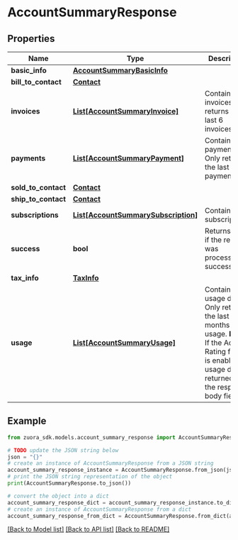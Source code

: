 # AccountSummaryResponse


## Properties

Name | Type | Description | Notes
------------ | ------------- | ------------- | -------------
**basic_info** | [**AccountSummaryBasicInfo**](AccountSummaryBasicInfo.md) |  | [optional] 
**bill_to_contact** | [**Contact**](Contact.md) |  | [optional] 
**invoices** | [**List[AccountSummaryInvoice]**](AccountSummaryInvoice.md) | Container for invoices. Only returns the last 6 invoices.  | [optional] 
**payments** | [**List[AccountSummaryPayment]**](AccountSummaryPayment.md) | Container for payments. Only returns the last 6 payments.  | [optional] 
**sold_to_contact** | [**Contact**](Contact.md) |  | [optional] 
**ship_to_contact** | [**Contact**](Contact.md) |  | [optional] 
**subscriptions** | [**List[AccountSummarySubscription]**](AccountSummarySubscription.md) | Container for subscriptions.  | [optional] 
**success** | **bool** | Returns &#x60;true&#x60; if the request was processed successfully.  | [optional] 
**tax_info** | [**TaxInfo**](TaxInfo.md) |  | [optional] 
**usage** | [**List[AccountSummaryUsage]**](AccountSummaryUsage.md) | Container for usage data. Only returns the last 6 months of usage.  **Note:** If the Active Rating feature is enabled, no usage data is returned in the response body field.  | [optional] 

## Example

```python
from zuora_sdk.models.account_summary_response import AccountSummaryResponse

# TODO update the JSON string below
json = "{}"
# create an instance of AccountSummaryResponse from a JSON string
account_summary_response_instance = AccountSummaryResponse.from_json(json)
# print the JSON string representation of the object
print(AccountSummaryResponse.to_json())

# convert the object into a dict
account_summary_response_dict = account_summary_response_instance.to_dict()
# create an instance of AccountSummaryResponse from a dict
account_summary_response_from_dict = AccountSummaryResponse.from_dict(account_summary_response_dict)
```
[[Back to Model list]](../README.md#documentation-for-models) [[Back to API list]](../README.md#documentation-for-api-endpoints) [[Back to README]](../README.md)


